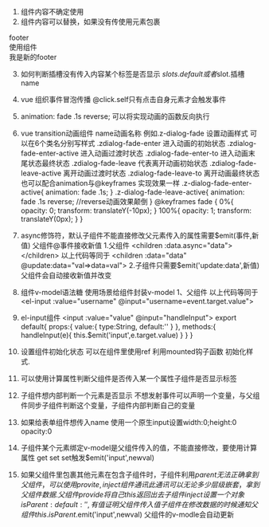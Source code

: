 1. 组件内容不确定使用<slot></slot>
2. 组件内容可以替换，如果没有传使用元素包裹 
<div>
    <slot name="footer">footer</slot>
</div>
使用组件
<div v-slot:footer>我是新的footer</div>

3. 如何判断插槽没有传入内容某个标签是否显示 $slots.default 或者$slot.插槽name
4. vue 组织事件冒泡传播 @click.self只有点击自身元素才会触发事件
5. animation: fade .1s reverse; 可以将实现动画的函数反向执行
6. vue transition动画组件 name动画名称 例如.z-dialog-fade
 设置动画样式 可以在6个类名分别写样式
    .zdialog-fade-enter 进入动画的初始状态
    .zdialog-fade-enter-active 进入动画过渡时状态
    .zdialog-fade-enter-to 进入动画末尾状态最终状态
    .zdialog-fade-leave 代表离开动画初始状态
    .zdialog-fade-leave-active 离开动画过渡时状态 
    .zdialog-fade-leave-to 离开动画最终状态
  也可以配合animation与@keyframes 实现效果一样
   .z-dialog-fade-enter-active{
        animation: fade .1s;
   }
   .z-dialog-fade-leave-active{
        animation: fade .1s reverse;  //reverse动画效果颠倒
   }
   @keyframes fade {
       0%{
           opacity: 0;
           transform: translateY(-10px);
       }
       100%{
           opacity: 1;
           transform: translateY(0px);
       }
   }
7. async修饰符，默认子组件不能直接修改父元素传入的属性需要$emit(事件,新值) 父组件@事件接收新值
  1.父组件
    <children :data.async="data"></children>
    以上代码等同于
    <children :data="data" @update:data="val=>data=val">
  2.子组件只需要$emit('update:data',新值) 父组件会自动接收新值并改变

8. 组件v-model语法糖 使用场景给组件封装v-model
  1、父组件
    <el-input v-model="username"></el-input> 
    以上代码等同于
    <el-input :value="username" @input="username=event.target.value"></el-input>
  2. el-input组件
    <input :value="value" @input="handleInput">
    export default{
        props:{
            value:{
                type:String,
                default:''
            }
        },
        methods:{
            handleInput(e){
                this.$emit('input',e.target.value)
            }
        }
    }
9. 设置组件初始化状态 可以在组件里使用ref 利用mounted钩子函数 初始化样式.
10. 可以使用计算属性判断父组件是否传入某一个属性子组件是否显示标签
11. 子组件想内部判断一个元素是否显示 不想发射事件可以声明一个变量，与父组件同步子组件判断这个变量，子组件内部判断自己的变量
12. 如果给表单组件想传入name 使用一个原生input设置width:0;height:0 opacity:0
13. 子组件某个元素绑定v-model是父组件传入的值，不能直接修改，要使用计算属性 get set set触发$emit('input',newval)
14. 如果父组件里包裹其他元素在包含子组件时，子组件利用$parent无法正确拿到父组件，可以使用provite,inject组件通讯此通讯可以无论多少层级嵌套，拿到父组件数据.
父组件provide将自己this返回出去
子组件inject设置一个对象{
    isParent:{
        default:'',有值证明父组件传入值
    }
}
子组件在修改数据的时候通知父组件this.isParent.$emit('input',newval) 父组件的v-modle会自动更新
